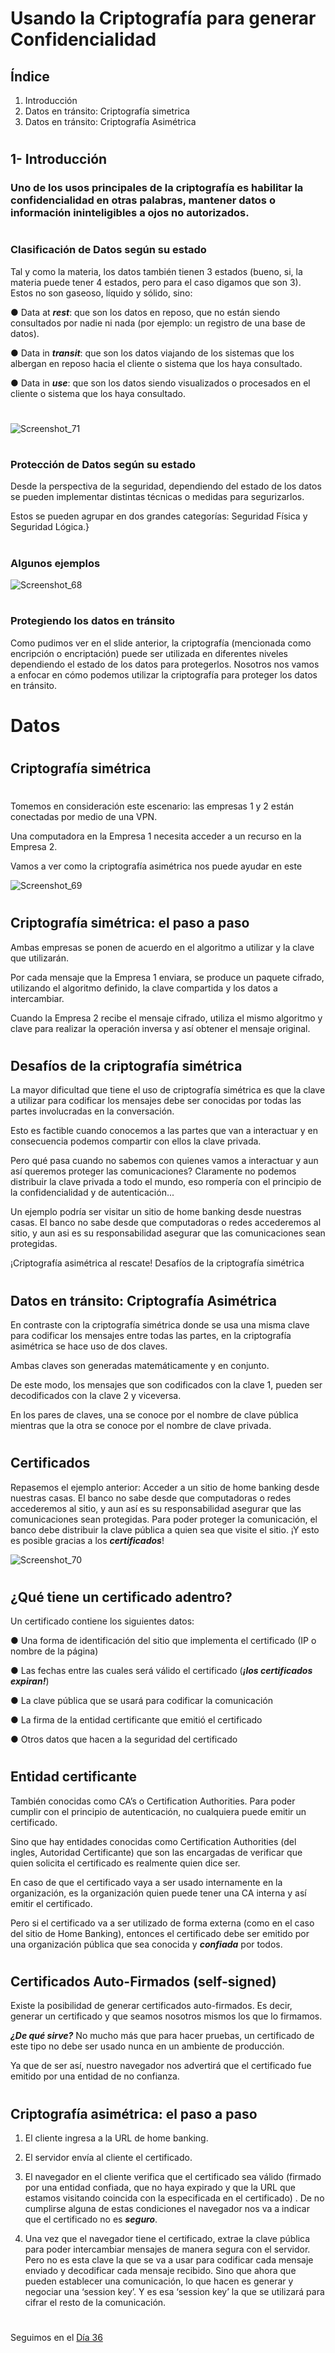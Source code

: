 # Usando la Criptografía para generar Confidencialidad

## Índice

1. Introducción 
2. Datos en tránsito: Criptografía simetrica 
3. Datos en tránsito: Criptografía Asimétrica

#
## 1- Introducción
### Uno de los usos principales de la criptografía es habilitar la confidencialidad en otras palabras, mantener datos o información ininteligibles a ojos no autorizados.
#

### Clasificación de Datos según su estado

Tal y como la materia, los datos también tienen 3 estados (bueno, si, la materia puede tener 4 estados, pero para el caso digamos que son 3). Estos no son gaseoso, líquido y sólido, sino: 

● Data at ***rest***: que son los datos en reposo, que no están siendo consultados por nadie ni nada (por ejemplo: un registro de una base de datos).

● Data in ***transit***: que son los datos viajando de los sistemas que los albergan en reposo hacia el cliente o sistema que los haya consultado.

● Data in ***use***: que son los datos siendo visualizados o procesados en el cliente o sistema que los haya consultado.

# 

![Screenshot_71](https://user-images.githubusercontent.com/96561825/173277445-c646d11e-d8e7-4563-b28c-675dca0a1cad.png)






#

### Protección de Datos según su estado

Desde la perspectiva de la seguridad, dependiendo del estado de los datos se pueden implementar distintas técnicas o medidas para segurizarlos.

Estos se pueden agrupar en dos grandes categorías: Seguridad Física y Seguridad Lógica.}

#
### Algunos ejemplos

![Screenshot_68](https://user-images.githubusercontent.com/96561825/173275604-123ae8a8-9ff6-4811-a0e1-29b4e46bc90a.png)


#
### Protegiendo los datos en tránsito

Como pudimos ver en el slide anterior, la criptografía (mencionada como encripción o encriptación) puede ser utilizada en diferentes niveles dependiendo el estado de los datos para protegerlos. Nosotros nos vamos a enfocar en cómo podemos utilizar la criptografía para proteger los datos en tránsito.

#
#

# Datos 
#
## Criptografía simétrica
#

Tomemos en consideración este escenario: las empresas 1 y 2 están conectadas por medio de una VPN.

Una computadora en la Empresa 1 necesita acceder a un recurso en la Empresa 2. 

Vamos a ver como la criptografía asimétrica nos puede ayudar en este 

![Screenshot_69](https://user-images.githubusercontent.com/96561825/173275820-cfb2b637-35d7-4da3-9f27-dd6cf570dcd5.png)


#
## Criptografía simétrica: el paso a paso

Ambas empresas se ponen de acuerdo en el algoritmo a utilizar y la clave que
utilizarán.

Por cada mensaje que la Empresa 1 enviara, se produce un paquete cifrado, utilizando el algoritmo definido, la clave compartida y los datos a intercambiar.

Cuando la Empresa 2 recibe el mensaje cifrado, utiliza el mismo algoritmo y clave para realizar la operación inversa y así obtener el mensaje original.

#
## Desafíos de la criptografía simétrica


La mayor dificultad que tiene el uso de criptografía simétrica es que la clave a utilizar para codificar los mensajes debe ser conocidas por todas las partes involucradas en la conversación. 

Esto es factible cuando conocemos a las partes que van a interactuar y en consecuencia podemos compartir con ellos la clave privada.

Pero qué pasa cuando no sabemos con quienes vamos a interactuar y aun así queremos proteger las comunicaciones? Claramente no podemos distribuir la clave privada a todo el mundo, eso rompería con el principio de la confidencialidad y de autenticación...

Un ejemplo podría ser visitar un sitio de home banking desde nuestras casas. El banco no sabe desde que computadoras o redes accederemos al sitio, y aun asi es
su responsabilidad asegurar que las comunicaciones sean protegidas.

¡Criptografía asimétrica al rescate!
Desafíos de la criptografía simétrica

#
#
## Datos en tránsito: Criptografía Asimétrica

En contraste con la criptografía simétrica donde se usa una misma clave para codificar los mensajes entre todas las partes, en la criptografía asimétrica se hace
uso de dos claves.

Ambas claves son generadas matemáticamente y en conjunto. 

De este modo, los mensajes que son codificados con la clave 1, pueden ser decodificados con la clave 2 y viceversa.

En los pares de claves, una se conoce por el nombre de clave pública mientras que la otra se conoce por el nombre de clave privada.

#
## Certificados

Repasemos el ejemplo anterior: Acceder a un sitio de home banking desde nuestras casas. El banco no sabe desde que computadoras o redes accederemos al sitio, y
aun así es su responsabilidad asegurar que las comunicaciones sean protegidas. Para poder proteger la comunicación, el banco debe distribuir la clave pública a
quien sea que visite el sitio. ¡Y esto es posible gracias a los ***certificados***!

![Screenshot_70](https://user-images.githubusercontent.com/96561825/173275959-9c8d77ce-d708-4341-89c4-aab14521f88b.png)

#
## ¿Qué tiene un certificado adentro?


Un certificado contiene los siguientes datos:

● Una forma de identificación del sitio que implementa el certificado (IP o nombre de la página)

● Las fechas entre las cuales será válido el certificado (***¡los certificados expiran!***)

● La clave pública que se usará para codificar la comunicación

● La firma de la entidad certificante que emitió el certificado

● Otros datos que hacen a la seguridad del certificado

#
## Entidad certificante

También conocidas como CA’s o Certification Authorities. Para poder cumplir con el principio de autenticación, no cualquiera puede emitir un certificado.

Sino que hay entidades conocidas como Certification Authorities (del ingles, Autoridad Certificante) que son las encargadas de verificar que quien solicita el
certificado es realmente quien dice ser. 

En caso de que el certificado vaya a ser usado internamente en la organización, es la organización quien puede tener una CA interna y así emitir el certificado. 

Pero si el certificado va a ser utilizado de forma externa (como en el caso del sitio de Home Banking), entonces el certificado debe ser emitido por una organización pública que sea conocida y ***confiada*** por todos.

#
## Certificados Auto-Firmados (self-signed)

Existe la posibilidad de generar certificados auto-firmados. Es decir, generar un certificado y que seamos nosotros mismos los que lo firmamos.

***¿De qué sirve?***  No mucho más que para hacer pruebas, un certificado de este tipo no debe ser usado nunca en un ambiente de producción. 

Ya que de ser así, nuestro navegador nos advertirá que el certificado fue emitido por una entidad de no confianza.

#
## Criptografía asimétrica: el paso a paso



1. El cliente ingresa a la URL de home banking.

2. El servidor envía al cliente el certificado.

3. El navegador en el cliente verifica que el certificado sea válido (firmado por una entidad confiada, que no haya expirado y que la URL que estamos visitando coincida con la especificada en el certificado) . De no cumplirse alguna de estas condiciones el navegador nos va a indicar que el certificado no es ***seguro***.

4. Una vez que el navegador tiene el certificado, extrae la clave pública para poder intercambiar mensajes de manera segura con el servidor. Pero no es esta clave la que se va a usar para codificar cada mensaje enviado y decodificar cada mensaje recibido. Sino que ahora que pueden establecer una comunicación, lo que hacen es generar y negociar una ‘session key’. Y es esa ‘session key’ la que se utilizará para cifrar el resto de
la comunicación.


#
#
#
#
#

Seguimos en el [Día 36](day36.md) 

